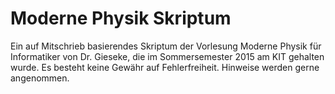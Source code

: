 Moderne Physik Skriptum
=======================
Ein auf Mitschrieb basierendes Skriptum der Vorlesung Moderne Physik für Informatiker von Dr. Gieseke, die im Sommersemester 2015 am KIT gehalten wurde.
Es besteht keine Gewähr auf Fehlerfreiheit. Hinweise werden gerne angenommen.